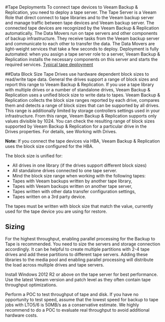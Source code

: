 #Tape Deployments
To connect tape devices to Veeam Backup & Replication, you need to deploy a tape server. The Tape Server is a Veeam Role that direct connect to tape libraries and to the Veeam backup server and manage traffic between tape devices and Veeam backup server. The connected tape devices are recognized by the Veeam Backup & Replication automatically.
The Data Movers run on tape servers and other components of backup infrastructure. They receive tasks from the Veeam backup server and communicate to each other to transfer the data. The Data Movers are light-weight services that take a few seconds to deploy. Deployment is fully automated: when you assign a tape server role to a server, Veeam Backup & Replication installs the necessary components on this server and starts the required services.
[Typical tape deployment](./media/tape-device-deployment.png)

##Data Block Size
Tape Drives use hardware dependent block sizes to read/write tape data. General the drives support a range of block sizes and report this range to Veeam Backup & Replication. If you use a tape library with multiple drives or a number of standalone drives, Veeam Backup & Replication uses a unified block size to write data to tapes. Veeam Backup & Replication collects the block size ranges reported by each drive, compares them and detects a range of block sizes that can be supported by all drives. This range is additionally limited by storage controllers settings used in your infrastructure. From this range, Veeam Backup & Replication supports only values divisible by 1024. You can check the resulting range of block sizes supported by Veeam Backup & Replication for a particular drive in the Drives properties. For details, see Working with Drives.

**Note:** If you connect the tape devices via HBA, Veeam Backup & Replication uses the block size configured for the HBA.

The block size is unified for:
- All drives in one library (if the drives support different block sizes)
- All standalone drives connected to one tape server.
- Mind the block size range when working with the following tapes:
- Tapes with Veeam backups written by another tape library,
- Tapes with Veeam backups written on another tape server,
- Tapes written with other data transfer configuration settings,
- Tapes written on a 3rd party device.

The tapes must be written with block size that match the value, currently used for the tape device you are using for restore.

## Sizing
For the highest throughput, enabling parallel processing for the Backup to Tape is recommended. You need to size the servers and storage connection accordingly. It can be helpful to create multiple partitions with 2-4 tape drives and add these partitions to different tape servers. Adding these libraries to the media pool and enabling parallel processing will distribute the load across multiple drives and tape servers.

Install Windows 2012 R2 or above on the tape server for best performance. Use the latest Veeam version and patch level as they often contain tape throughput optimizations.

Perform a POC to test throughput of tape and disk. If you have no opportunity to test speed, assume that the lowest speed for backup to tape jobs with LTO5/6 is 50MB/s as a conservative estimate. We highly recommend to do a POC to evaluate real throughput to avoid additional hardware costs.